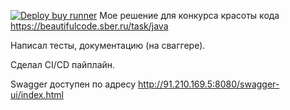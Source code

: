 [![Deploy buy runner](https://github.com/Allexandere/brackets-checker/actions/workflows/deploy-job.yml/badge.svg)](https://github.com/Allexandere/brackets-checker/actions/workflows/deploy-job.yml)
Мое решение для конкурса красоты кода
https://beautifulcode.sber.ru/task/java

Написал тесты, документацию (на сваггере).

Сделал CI/CD пайплайн.

Swagger доступен по адресу http://91.210.169.5:8080/swagger-ui/index.html
